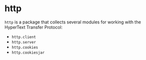 # http

`http` is a package that collects several modules for working with the HyperText Transfer Protocol:
- `http.client`
- `http.server`
- `http.cookies`
- `http.cookiesjar`